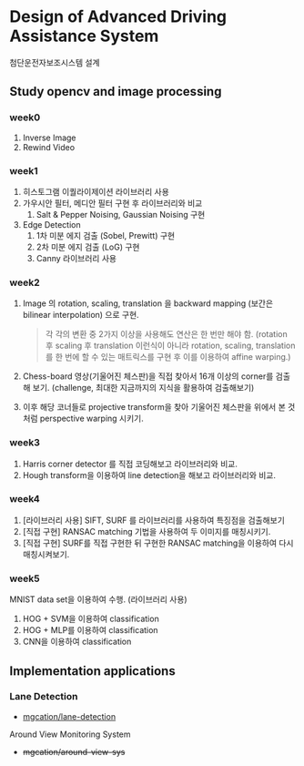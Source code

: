 # Design of Advanced Driving Assistance System

첨단운전자보조시스템 설계

## Study opencv and image processing

### week0

1. Inverse Image
2. Rewind Video

### week1

1. 히스토그램 이퀄라이제이션 라이브러리 사용
2. 가우시안 필터, 메디안 필터 구현 후 라이브러리와 비교
   1. Salt & Pepper Noising, Gaussian Noising 구현
3. Edge Detection
   1. 1차 미분 에지 검출 (Sobel, Prewitt) 구현
   2. 2차 미분 에지 검출 (LoG) 구현
   3. Canny 라이브러리 사용

### week2

1. ​Image 의 rotation, scaling, translation 을 backward mapping (보간은 bilinear interpolation) 으로 구현.

   > 각 각의 변환 중 2가지 이상을 사용해도 연산은 한 번만 해야 함. (rotation 후 scaling 후 translation 이런식이 아니라 rotation, scaling, translation 를 한 번에 할 수 있는 매트릭스를 구현 후 이를 이용하여 affine warping.)

2. Chess-board 영상(기울어진 체스판)을 직접 찾아서 16개 이상의 corner를 검출해 보기. (challenge, 최대한 지금까지의 지식을 활용하여 검출해보기)

3. 이후 해당 코너들로 projective transform을 찾아 기울어진 체스판을 위에서 본 것처럼 perspective warping 시키기.

### week3

1. Harris corner detector 를 직접 코딩해보고 라이브러리와 비교.
2. Hough transform을 이용하여 line detection을 해보고 라이브러리와 비교.

### week4

1. [라이브러리 사용] SIFT, SURF 를 라이브러리를 사용하여 특징점을 검출해보기
2. [직접 구현] RANSAC matching 기법을 사용하여 두 이미지를 매칭시키기.
3. [직접 구현] SURF를 직접 구현한 뒤 구현한 RANSAC matching을 이용하여 다시 매칭시켜보기.

### week5

MNIST data set을 이용하여 수행. (라이브러리 사용)

1. HOG + SVM을 이용하여 classification
2. HOG + MLP를 이용하여 classification
3. CNN을 이용하여 classification

## Implementation applications

### Lane Detection

- [mgcation/lane-detection](https://github.com/mgcation/lane-detection)

Around View Monitoring System

- ~~mgcation/around-view-sys~~